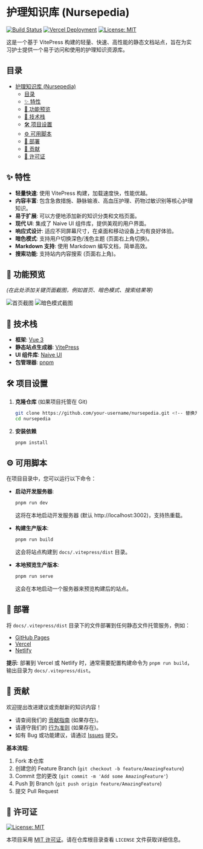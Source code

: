 # 护理知识库 (Nursepedia)

[![Build Status](https://img.shields.io/github/actions/workflow/status/your-username/nursepedia/build.yml?branch=main)](https://github.com/your-username/nursepedia/actions) <!-- 请将 your-username 替换为您的 GitHub 用户名 -->
[![Vercel Deployment](https://img.shields.io/vercel/deploy/your-vercel-project-id?label=Vercel)](https://vercel.com/your-username/nursepedia) <!-- 请将 your-vercel-project-id 和 your-username 替换 -->
[![License: MIT](https://img.shields.io/badge/License-MIT-yellow.svg)](LICENSE) <!-- 链接到 LICENSE 文件 -->

这是一个基于 VitePress 构建的轻量、快速、高性能的静态文档站点，旨在为实习护士提供一个易于访问和使用的护理知识资源库。

## 目录

- [护理知识库 (Nursepedia)](#护理知识库-nursepedia)
  - [目录](#目录)
  - [✨ 特性](#-特性)
  - [📸 功能预览](#-功能预览)
  - [🚀 技术栈](#-技术栈)
  - [🛠️ 项目设置](#️-项目设置)
  - [⚙️ 可用脚本](#️-可用脚本)
  - [🚀 部署](#-部署)
  - [🤝 贡献](#-贡献)
  - [📄 许可证](#-许可证)

## ✨ 特性

- **轻量快速**: 使用 VitePress 构建，加载速度快，性能优越。
- **内容丰富**: 包含急救措施、静脉输液、高血压护理、药物过敏识别等核心护理知识。
- **易于扩展**: 可以方便地添加新的知识分类和文档页面。
- **现代 UI**: 集成了 Naive UI 组件库，提供美观的用户界面。
- **响应式设计**: 适应不同屏幕尺寸，在桌面和移动设备上均有良好体验。
- **暗色模式**: 支持用户切换深色/浅色主题 (页面右上角切换)。
- **Markdown 支持**: 使用 Markdown 编写文档，简单高效。
- **搜索功能**: 支持站内内容搜索 (页面右上角)。

## 📸 功能预览

*(在此处添加关键页面截图，例如首页、暗色模式、搜索结果等)*

![首页截图](placeholder-screenshot-home.png) <!-- 替换为实际截图路径 -->
![暗色模式截图](placeholder-screenshot-dark.png) <!-- 替换为实际截图路径 -->

## 🚀 技术栈

- **框架**: [Vue 3](https://vuejs.org/)
- **静态站点生成器**: [VitePress](https://vitepress.dev/)
- **UI 组件库**: [Naive UI](https://www.naiveui.com/)
- **包管理器**: [pnpm](https://pnpm.io/)

## 🛠️ 项目设置

1.  **克隆仓库** (如果项目托管在 Git)
    ```bash
    git clone https://github.com/your-username/nursepedia.git <!-- 替换为实际仓库 URL -->
    cd nursepedia
    ```
2.  **安装依赖**
    ```bash
    pnpm install
    ```

## ⚙️ 可用脚本

在项目目录中，您可以运行以下命令：

-   **启动开发服务器**:
    ```bash
    pnpm run dev
    ```
    这将在本地启动开发服务器 (默认 http://localhost:3002)，支持热重载。

-   **构建生产版本**:
    ```bash
    pnpm run build
    ```
    这会将站点构建到 `docs/.vitepress/dist` 目录。

-   **本地预览生产版本**:
    ```bash
    pnpm run serve
    ```
    这会在本地启动一个服务器来预览构建后的站点。

## 🚀 部署

将 `docs/.vitepress/dist` 目录下的文件部署到任何静态文件托管服务，例如：

-   [GitHub Pages](https://pages.github.com/)
-   [Vercel](https://vercel.com/)
-   [Netlify](https://www.netlify.com/)

**提示**: 部署到 Vercel 或 Netlify 时，通常需要配置构建命令为 `pnpm run build`，输出目录为 `docs/.vitepress/dist`。

## 🤝 贡献

欢迎提出改进建议或贡献新的知识内容！

-   请查阅我们的 [贡献指南](CONTRIBUTING.md) (如果存在)。
-   请遵守我们的 [行为准则](CODE_OF_CONDUCT.md) (如果存在)。
-   如有 Bug 或功能建议，请通过 [Issues](https://github.com/your-username/nursepedia/issues) 提交。

**基本流程**:

1.  Fork 本仓库
2.  创建您的 Feature Branch (`git checkout -b feature/AmazingFeature`)
3.  Commit 您的更改 (`git commit -m 'Add some AmazingFeature'`)
4.  Push 到 Branch (`git push origin feature/AmazingFeature`)
5.  提交 Pull Request

## 📄 许可证

[![License: MIT](https://img.shields.io/badge/License-MIT-yellow.svg)](LICENSE)

本项目采用 [MIT 许可证](LICENSE)。请在仓库根目录查看 `LICENSE` 文件获取详细信息。 